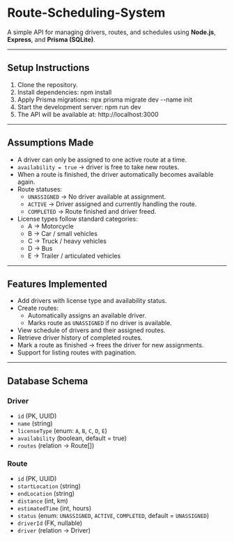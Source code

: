 # Route-Scheduling-System

A simple API for managing drivers, routes, and schedules using **Node.js**, **Express**, and **Prisma (SQLite)**.

---

## Setup Instructions

1. Clone the repository.
2. Install dependencies:
   npm install
3. Apply Prisma migrations:
   npx prisma migrate dev --name init
4. Start the development server:
   npm run dev
5. The API will be available at:
   http://localhost:3000

---

## Assumptions Made

- A driver can only be assigned to one active route at a time.
- `availability = true` → driver is free to take new routes.
- When a route is finished, the driver automatically becomes available again.
- Route statuses:
  - `UNASSIGNED` → No driver available at assignment.
  - `ACTIVE` → Driver assigned and currently handling the route.
  - `COMPLETED` → Route finished and driver freed.
- License types follow standard categories:
  - A → Motorcycle
  - B → Car / small vehicles
  - C → Truck / heavy vehicles
  - D → Bus
  - E → Trailer / articulated vehicles

---

## Features Implemented

- Add drivers with license type and availability status.
- Create routes:
  - Automatically assigns an available driver.
  - Marks route as `UNASSIGNED` if no driver is available.
- View schedule of drivers and their assigned routes.
- Retrieve driver history of completed routes.
- Mark a route as finished → frees the driver for new assignments.
- Support for listing routes with pagination.

---

## Database Schema
### Driver
- `id` (PK, UUID)  
- `name` (string)  
- `licenseType` (enum: `A`, `B`, `C`, `D`, `E`)  
- `availability` (boolean, default = true)  
- `routes` (relation → Route[])  

### Route
- `id` (PK, UUID)  
- `startLocation` (string)  
- `endLocation` (string)  
- `distance` (int, km)  
- `estimatedTime` (int, hours)  
- `status` (enum: `UNASSIGNED`, `ACTIVE`, `COMPLETED`, default = `UNASSIGNED`)  
- `driverId` (FK, nullable)  
- `driver` (relation → Driver)  
